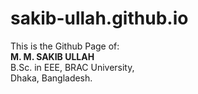 # sakib-ullah.github.io
This is the Github Page of:</br> <b>M. M. SAKIB ULLAH</b></br>B.Sc. in EEE, BRAC University,</br> Dhaka, Bangladesh.
